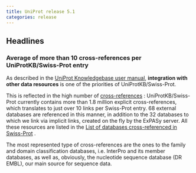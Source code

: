 ```yaml
---
title: UniProt release 5.1
categories: release
---
```


## Headlines

### Average of more than 10 cross-references per UniProtKB/Swiss-Prot entry

As described in the [UniProt Knowledgebase user manual](http://www.uniprot.org/help/uniprotkb), **integration with other data resources** is one of the priorities of UniProtKB/Swiss-Prot.

This is reflected in the high number of [cross-references](http://www.uniprot.org/docs/dbxref) : UniProtKB/Swiss-Prot currently contains more than 1.8 million explicit cross-references, which translates to just over 10 links per Swiss-Prot entry. 68 external databases are referenced in this manner, in addition to the 32 databases to which we link via implicit links, created on the fly by the ExPASy server. All these resources are listed in the [List of databases cross-referenced in Swiss-Prot](http://www.uniprot.org/docs/dbxref) .

The most represented type of cross-references are the ones to the family and domain classification databases, i.e. InterPro and its member databases, as well as, obviously, the nucleotide sequence database (DR EMBL), our main source for sequence data.
